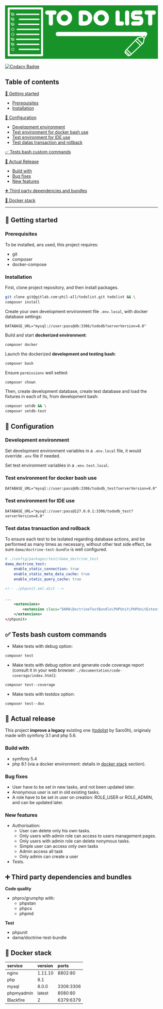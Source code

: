 ![Library logo](documentation/readme-img/gitlab.jpg)

[![Codacy Badge](https://app.codacy.com/project/badge/Grade/7acc790b38794896af831b263fe2535e)](https://www.codacy.com/gl/phil-all/todolist/dashboard?utm_source=gitlab.com&utm_medium=referral&utm_content=phil-all/todolist&utm_campaign=Badge_Grade)

## Table of contents

[:tada: Getting started](#getting-started)

-   [Prerequisites](#prerequisites)
-   [Installation](#installation)

[:wrench: Configuration](#configuration)

-   [Development environment](#development-environment)
-   [Test environment for docker bash use](#test-environment-for-docker-bash-use)
-   [Test environment for IDE use](#test-environment-for-ide-use)
-   [Test datas transaction and rollback](#test-datas-transaction-and-rollback)

[:white_check_mark: Tests bash custom commands](#tests-bash-custom-commands)

[:bookmark: Actual Release](#actual-release)

-   [Build with](#build-with)
-   [Bug fixes](#bug-fixes)
-   [New features](#new-features)

[:heavy_plus_sign: Third party dependencies and bundles](#third-party-dependencies-and-bundles)

[:whale: Docker stack](#docker-stack)

* * *

## :tada: Getting started

### Prerequisites

To be installed, ans used, this project requires:

-   git
-   composer
-   docker-compose

### Installation

First, clone project repository, and then install packages.

```bash
git clone git@gitlab.com:phil-all/todolist.git todolist && \
composer install
```

Create your own development environment file `.env.local`, with docker database settings:

```code
DATABASE_URL="mysql://user:pass@db:3306/tododb?serverVersion=8.0"
```

Build and start **dockerized environment**:

```bash
composer docker
```

Launch the dockerized **development and testing bash**:

```bash
composer bash
```

Ensure `permissions` well setted:

```bash
composer chown
```

Then, create development database, create test database and load the fixtures in each of its, from development bash:

```bash
composer setdb && \
composer setdb-test
```

## :wrench: Configuration

### Development environment

Set development environment variables in a `.env.local` file, it would override `.env` file if needed.

Set test environment variables in a `.env.test.local`.

### Test environment for docker bash use

```code
DATABASE_URL="mysql://user:pass@db:3306/tododb_test?serverVersion=8.0"
```

### Test environment for IDE use

```code
DATABASE_URL="mysql://user:pass@127.0.0.1:3306/tododb_test?serverVersion=8.0"
```

### Test datas transaction and rollback

To ensure each test to be isolated regarding database actions, and be performed as many times as necessary, without other test side effect, be sure `dama/doctrine-test-bundle` is well configured.

```yaml
# ./config/packages/test/dama_doctrine_test
dama_doctrine_test:
    enable_static_connection: true
    enable_static_meta_data_cache: true
    enable_static_query_cache: true
```

```xml
<!-- ./phpunit.xml.dist -->

...
    <extensions>
        <extension class="DAMA\DoctrineTestBundle\PHPUnit\PHPUnitExtension" />
    </extensions>
</phpunit>
```

## :white_check_mark: Tests bash custom commands

-   Make tests with debug option:

```bash
composer test
```

-   Make tests with debug option and generate code coverage report (consult it in your web browser: `./documentation/code-coverage/index.html`):

```bash
composer test--coverage
```

-   Make tests with testdox option:

```bash
composer test--dox
```

## :bookmark: Actual release

This project **improve a legacy** existing one ([todolist](https://github.com/saro0h/projet8-TodoList) by Saro0h), originaly made with symfony 3.1 and php 5.6.

### Build with

-   symfony 5.4
-   php 8.1 
    (via a docker environment: details in [docker stack](#docker-stack) section).

### Bug fixes

-   User have to be set in new tasks, and not been updated later.
-   Anonymous user is set in old existing tasks.
-   A role have to be set in user on creation: ROLE_USER or ROLE_ADMIN, and can be updated later.

### New features

-   Authorisation:
    -   User can delete only his own tasks.
    -   Only users with admin role can access to users management pages.
    -   Only users with admin role can delete nonymous tasks.
    -   Simple user can access only own tasks
    -   Admin access all task
    -   Only admin can create a user
-   Tests.

## :heavy_plus_sign: Third party dependencies and bundles

**Code quality**

-   phpro/grumphp with:
    -   phpstan
    -   phpcs
    -   phpmd

**Test**

-   phpunit
-   dama/doctrine-test-bundle

## :whale: Docker stack

| service    | version | ports     |
| :--------- | :------ | :-------- |
| nginx      | 1.11.10 | 8802:80   |
| php        | 8.1     |           |
| mysql      | 8.0.0   | 3306:3306 |
| phpmyadmin | latest  | 8080:80   |
| Blackfire  | 2       | 6379:6379 |
